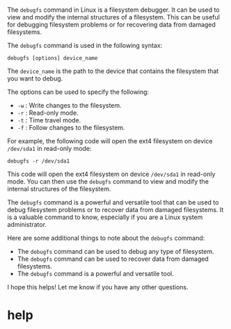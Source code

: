 # 

The `debugfs` command in Linux is a filesystem debugger. It can be used to view and modify the internal structures of a filesystem. This can be useful for debugging filesystem problems or for recovering data from damaged filesystems.

The `debugfs` command is used in the following syntax:

```
debugfs [options] device_name
```

The `device_name` is the path to the device that contains the filesystem that you want to debug.

The options can be used to specify the following:

* `-w` : Write changes to the filesystem.
* `-r` : Read-only mode.
* `-t` : Time travel mode.
* `-f` : Follow changes to the filesystem.

For example, the following code will open the ext4 filesystem on device `/dev/sda1` in read-only mode:

```
debugfs -r /dev/sda1
```

This code will open the ext4 filesystem on device `/dev/sda1` in read-only mode. You can then use the `debugfs` command to view and modify the internal structures of the filesystem.

The `debugfs` command is a powerful and versatile tool that can be used to debug filesystem problems or to recover data from damaged filesystems. It is a valuable command to know, especially if you are a Linux system administrator.

Here are some additional things to note about the `debugfs` command:

* The `debugfs` command can be used to debug any type of filesystem.
* The `debugfs` command can be used to recover data from damaged filesystems.
* The `debugfs` command is a powerful and versatile tool.

I hope this helps! Let me know if you have any other questions.




# help 

```

```
